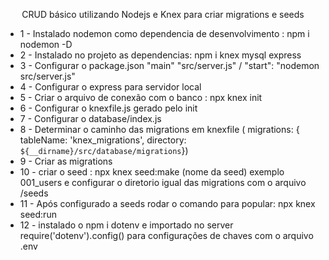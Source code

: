 

<p align="center">CRUD básico utilizando Nodejs e Knex para criar migrations e seeds</p>

- 1 - Instalado nodemon como dependencia de desenvolvimento : npm i nodemon -D
- 2 - Instalado no projeto as dependencias: npm i knex mysql express
- 3 - Configurar o package.json "main" "src/server.js" / "start": "nodemon src/server.js"
- 4 - Configurar o express para servidor local
- 5 - Criar o arquivo de conexão com o banco : npx knex init
- 6 - Configurar o knexfile.js gerado pelo init
- 7 - Configurar o database/index.js 
- 8 - Determinar o caminho das migrations em knexfile (   migrations: { tableName: 'knex_migrations', directory: `${__dirname}/src/database/migrations`})
- 9 - Criar as migrations
- 10 - criar o seed : npx knex seed:make (nome da seed) exemplo 001_users e configurar o diretorio igual das migrations com o arquivo /seeds
- 11 - Após configurado a seeds rodar o comando para popular: npx knex seed:run
- 12 - instalado o  npm i dotenv e importado no server require('dotenv').config() para configurações de chaves com o arquivo .env
